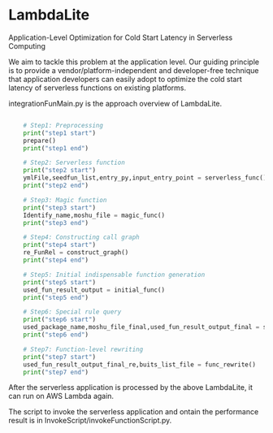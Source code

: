 # LambdaLite
Application-Level Optimization for Cold Start Latency in Serverless Computing

We aim to tackle this problem at the application level. Our guiding principle is to provide a vendor/platform-independent and developer-free technique that application developers can easily adopt to optimize the cold start latency of serverless functions on existing platforms. 

integrationFunMain.py is the approach overview of LambdaLite.

```Python

    # Step1: Preprocessing
    print("step1 start")
    prepare()
    print("step1 end")

    # Step2: Serverless function
    print("step2 start")
    ymlFile,seedfun_list,entry_py,input_entry_point = serverless_func()
    print("step2 end")

    # Step3: Magic function
    print("step3 start")
    Identify_name,moshu_file = magic_func()
    print("step3 end")

    # Step4: Constructing call graph 
    print("step4 start")
    re_FunRel = construct_graph()
    print("step4 end")

    # Step5: Initial indispensable function generation
    print("step5 start")
    used_fun_result_output = initial_func()
    print("step5 end")

    # Step6: Special rule query
    print("step6 start")
    used_package_name,moshu_file_final,used_fun_result_output_final = special_rule()
    print("step6 end")

    # Step7: Function-level rewriting
    print("step7 start")
    used_fun_result_output_final_re,buits_list_file = func_rewrite()
    print("step7 end")
```

After the serverless application is processed by the above LambdaLite, it can run on AWS Lambda again.

The script to invoke the serverless application and ontain the performance result is in InvokeScript/invokeFunctionScript.py.

